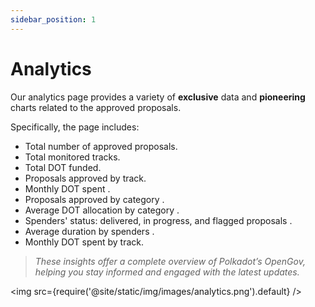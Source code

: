 ```yaml
---
sidebar_position: 1
---
```


# Analytics

Our analytics page provides a variety of **exclusive** data and **pioneering** charts related to the approved proposals.

Specifically, the page includes:
- Total number of approved proposals.
- Total monitored tracks.
- Total DOT funded.
- Proposals approved by track.
- Monthly DOT spent .
- Proposals approved by category .
- Average DOT allocation by category .
- Spenders' status: delivered, in progress, and flagged proposals .
- Average duration by spenders .
- Monthly DOT spent by track.

> _These insights offer a complete overview of Polkadot’s OpenGov, helping you stay informed and engaged with the latest updates._

<img src={require('@site/static/img/images/analytics.png').default} />